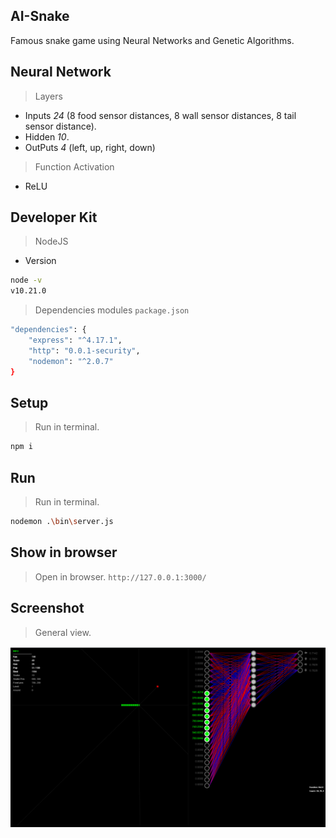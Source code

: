 ## AI-Snake
Famous snake game using Neural Networks and Genetic Algorithms.

## Neural Network
> Layers
- Inputs *24* (8 food sensor distances, 8 wall sensor distances, 8 tail sensor distance).
- Hidden *10*.
- OutPuts *4* (left, up, right, down)

> Function Activation
- ReLU

## Developer Kit
> NodeJS
- Version
```sh
node -v
v10.21.0
```

> Dependencies modules `package.json`
```sh
"dependencies": {
    "express": "^4.17.1",
    "http": "0.0.1-security",
    "nodemon": "^2.0.7"
}
```

## Setup
> Run in terminal.
```sh
npm i
```

## Run
> Run in terminal.
```sh
nodemon .\bin\server.js
```

## Show in browser
> Open in browser.
`http://127.0.0.1:3000/`

## Screenshot
> General view.

![image1](public/images/image1.png)
